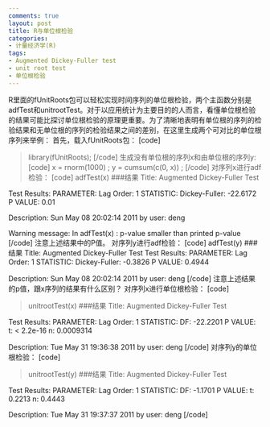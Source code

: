 ```yaml
---
comments: true
layout: post
title: R与单位根检验
categories:
- 计量经济学(R)
tags:
- Augmented Dickey-Fuller test
- unit root test
- 单位根检验
---
```


R里面的fUnitRoots包可以轻松实现时间序列的单位根检验，两个主函数分别是adfTest和unitrootTest。对于以应用统计为主要目的的人而言，看懂单位根检验的结果可能比探讨单位根检验的原理更重要。为了清晰地表明有单位根的序列的检验结果和无单位根的序列的检验结果之间的差别，在这里生成两个可对比的单位根序列来举例：
首先，载入fUnitRoots包：
[code]
>library(fUnitRoots);
[/code]
生成没有单位根的序列x和由单位根的序列y:
[code]
>x = rnorm(1000) ;
>y = cumsum(c(0, x)) ;
[/code]
对序列x进行adf检验：
[code]
>adfTest(x)
###结果
Title:
Augmented Dickey-Fuller Test

Test Results:
PARAMETER:
Lag Order: 1
STATISTIC:
Dickey-Fuller: -22.6172
P VALUE:
0.01 

Description:
Sun May 08 20:02:14 2011 by user: deng

Warning message:
In adfTest(x) : p-value smaller than printed p-value
[/code]
注意上述结果中的P值。
对序列y进行adf检验：
[code]
adfTest(y) 
###结果
Title:
Augmented Dickey-Fuller Test
Test Results:
PARAMETER:
Lag Order: 1
STATISTIC:
Dickey-Fuller: -0.3826
P VALUE:
0.4944 

Description:
Sun May 08 20:02:14 2011 by user: deng
[/code]
注意上述结果的p值，跟x序列的结果有什么区别？
对序列x进行单位根检验：
[code]
>unitrootTest(x)
###结果
Title:
 Augmented Dickey-Fuller Test

Test Results:
PARAMETER:
Lag Order: 1
STATISTIC:
DF: -22.2201
P VALUE:
t: < 2.2e-16 
n: 0.0009314 

Description:
Tue May 31 19:36:38 2011 by user: deng
[/code]
对序列y的单位根检验：
[code]
> unitrootTest(y)
###结果
Title:
Augmented Dickey-Fuller Test

Test Results:
PARAMETER:
Lag Order: 1
STATISTIC:
DF: -1.1701
P VALUE:
t: 0.2213 
n: 0.4443 

Description:
Tue May 31 19:37:37 2011 by user: deng
[/code]

